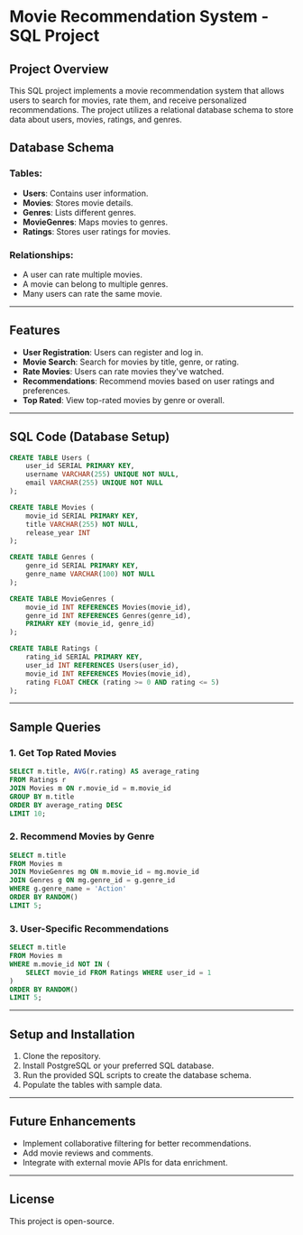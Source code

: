 # Movie Recommendation System - SQL Project

## Project Overview
This SQL project implements a movie recommendation system that allows users to search for movies, rate them, and receive personalized recommendations. The project utilizes a relational database schema to store data about users, movies, ratings, and genres.

## Database Schema

### Tables:
- **Users**: Contains user information.
- **Movies**: Stores movie details.
- **Genres**: Lists different genres.
- **MovieGenres**: Maps movies to genres.
- **Ratings**: Stores user ratings for movies.

### Relationships:
- A user can rate multiple movies.
- A movie can belong to multiple genres.
- Many users can rate the same movie.

---

## Features
- **User Registration**: Users can register and log in.
- **Movie Search**: Search for movies by title, genre, or rating.
- **Rate Movies**: Users can rate movies they've watched.
- **Recommendations**: Recommend movies based on user ratings and preferences.
- **Top Rated**: View top-rated movies by genre or overall.

---

## SQL Code (Database Setup)
```sql
CREATE TABLE Users (
    user_id SERIAL PRIMARY KEY,
    username VARCHAR(255) UNIQUE NOT NULL,
    email VARCHAR(255) UNIQUE NOT NULL
);

CREATE TABLE Movies (
    movie_id SERIAL PRIMARY KEY,
    title VARCHAR(255) NOT NULL,
    release_year INT
);

CREATE TABLE Genres (
    genre_id SERIAL PRIMARY KEY,
    genre_name VARCHAR(100) NOT NULL
);

CREATE TABLE MovieGenres (
    movie_id INT REFERENCES Movies(movie_id),
    genre_id INT REFERENCES Genres(genre_id),
    PRIMARY KEY (movie_id, genre_id)
);

CREATE TABLE Ratings (
    rating_id SERIAL PRIMARY KEY,
    user_id INT REFERENCES Users(user_id),
    movie_id INT REFERENCES Movies(movie_id),
    rating FLOAT CHECK (rating >= 0 AND rating <= 5)
);
```

---

## Sample Queries
### 1. Get Top Rated Movies
```sql
SELECT m.title, AVG(r.rating) AS average_rating
FROM Ratings r
JOIN Movies m ON r.movie_id = m.movie_id
GROUP BY m.title
ORDER BY average_rating DESC
LIMIT 10;
```

### 2. Recommend Movies by Genre
```sql
SELECT m.title
FROM Movies m
JOIN MovieGenres mg ON m.movie_id = mg.movie_id
JOIN Genres g ON mg.genre_id = g.genre_id
WHERE g.genre_name = 'Action'
ORDER BY RANDOM()
LIMIT 5;
```

### 3. User-Specific Recommendations
```sql
SELECT m.title
FROM Movies m
WHERE m.movie_id NOT IN (
    SELECT movie_id FROM Ratings WHERE user_id = 1
)
ORDER BY RANDOM()
LIMIT 5;
```

---

## Setup and Installation
1. Clone the repository.
2. Install PostgreSQL or your preferred SQL database.
3. Run the provided SQL scripts to create the database schema.
4. Populate the tables with sample data.

---

## Future Enhancements
- Implement collaborative filtering for better recommendations.
- Add movie reviews and comments.
- Integrate with external movie APIs for data enrichment.

---

## License
This project is open-source.

